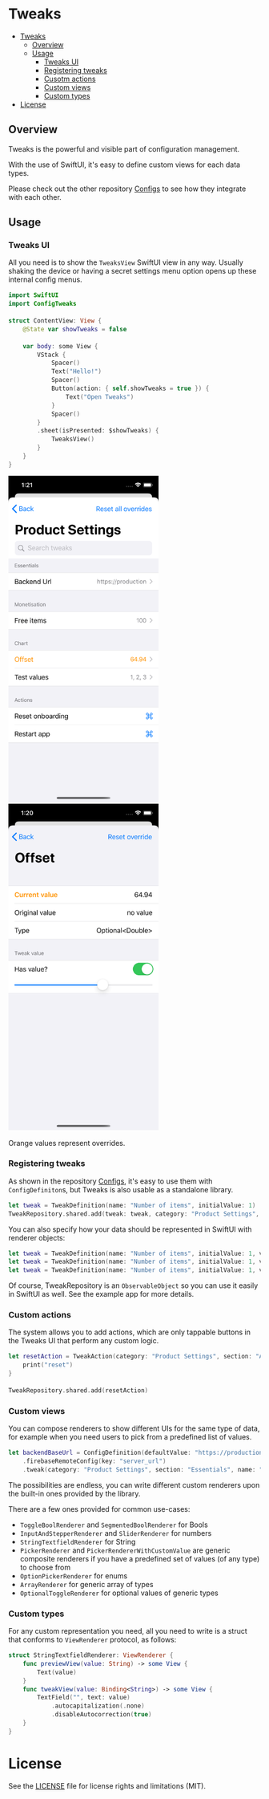 # Tweaks

  * [Tweaks](#tweaks)
    + [Overview](#overview-1)
    + [Usage](#usage-1)
      - [Tweaks UI](#tweaks-ui)
      - [Registering tweaks](#registering-tweaks)
      - [Cusotm actions](#custom-actions)
      - [Custom views](#custom-views)
      - [Custom types](#custom-types)
  * [License](#license)

## Overview

Tweaks is the powerful and visible part of configuration management.

With the use of SwiftUI, it's easy to define custom views for each data types.

Please check out the other repository [Configs](https://github.com/tevelee/Configs) to see how they integrate with each other.

## Usage

### Tweaks UI

All you need is to show the `TweaksView` SwiftUI view in any way. Usually shaking the device or having a secret settings menu option opens up these internal config menus.

```swift
import SwiftUI
import ConfigTweaks

struct ContentView: View {
    @State var showTweaks = false
    
    var body: some View {
        VStack {
            Spacer()
            Text("Hello!")
            Spacer()
            Button(action: { self.showTweaks = true }) {
                Text("Open Tweaks")
            }
            Spacer()
        }
        .sheet(isPresented: $showTweaks) {
            TweaksView()
        }
    }
}
```

<img src="screenshots/category2.png" width="300">
<img src="screenshots/optional_double.png" width="300">

Orange values represent overrides.

### Registering tweaks

As shown in the repository [Configs](https://github.com/tevelee/Configs), it's easy to use them with `ConfigDefiniton`s, but Tweaks is also usable as a standalone library.

```swift
let tweak = TweakDefinition(name: "Number of items", initialValue: 1)
TweakRepository.shared.add(tweak: tweak, category: "Product Settings", section: "Feature Settings")
``` 

You can also specify how your data should be represented in SwiftUI with renderer objects:

```swift
let tweak = TweakDefinition(name: "Number of items", initialValue: 1, valueRenderer: InputAndStepperRenderer())
let tweak = TweakDefinition(name: "Number of items", initialValue: 1, valueRenderer: SliderRenderer())
let tweak = TweakDefinition(name: "Number of items", initialValue: 1, valueRenderer: CustomRenderer(previewView: { Text(String($0)) }, tweakView: { Stepper("", value: $0) }))
```

Of course, TweakRepository is an `ObservableObject` so you can use it easily in SwiftUI as well. See the example app for more details.

### Custom actions

The system allows you to add actions, which are only tappable buttons in the Tweaks UI that perform any custom logic.

```swift
let resetAction = TweakAction(category: "Product Settings", section: "Actions", name: "Reset onboarding") {
    print("reset")
}

TweakRepository.shared.add(resetAction)
```

### Custom views

You can compose renderers to show different UIs for the same type of data, for example when you need users to pick from a predefined list of values.

```swift
let backendBaseUrl = ConfigDefinition(defaultValue: "https://production.url")
	.firebaseRemoteConfig(key: "server_url")
    .tweak(category: "Product Settings", section: "Essentials", name: "Backend Url", renderer: PickerRendererWithCustomValue(options: ["Debug": "https://debug.url", "Production": "https://production.url", "Test": "https://preprod.url"], renderer: StringTextfieldRenderer()))
```

The possibilities are endless, you can write different custom renderers upon the built-in ones provided by the library.

There are a few ones provided for common use-cases:

* `ToggleBoolRenderer` and `SegmentedBoolRenderer` for Bools
* `InputAndStepperRenderer` and `SliderRenderer` for numbers
* `StringTextfieldRenderer` for String
* `PickerRenderer` and `PickerRendererWithCustomValue` are generic composite renderers if you have a predefined set of values (of any type) to choose from
* `OptionPickerRenderer` for enums
* `ArrayRenderer` for generic array of types
* `OptionalToggleRenderer` for optional values of generic types

### Custom types

For any custom representation you need, all you need to write is a struct that conforms to `ViewRenderer` protocol, as follows:

```swift
struct StringTextfieldRenderer: ViewRenderer {
    func previewView(value: String) -> some View {
        Text(value)
    }
    func tweakView(value: Binding<String>) -> some View {
        TextField("", text: value)
            .autocapitalization(.none)
            .disableAutocorrection(true)
    }
}
```

# License

See the [LICENSE](LICENSE.md) file for license rights and limitations (MIT).
